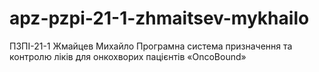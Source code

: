 # apz-pzpi-21-1-zhmaitsev-mykhailo

ПЗПІ-21-1
Жмайцев Михайло
Програмна система призначення та контролю ліків для онкохворих пацієнтів «OncoBound»
